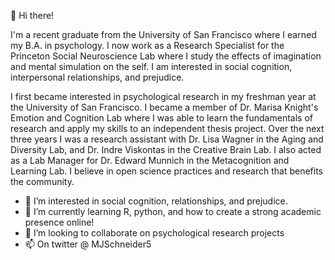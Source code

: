 👋 Hi there!

I'm a recent graduate from the University of San Francisco where I earned my B.A. in psychology. I now work as a Research Specialist for the Princeton Social Neuroscience Lab where I study the effects of imagination and mental simulation on the self. I am interested in social cognition, interpersonal relationships, and prejudice. 

I first became interested in psychological research in my freshman year at the University of San Francisco. I became a member of Dr. Marisa Knight's Emotion and Cognition Lab where I was able to learn the fundamentals of research and apply my skills to an independent thesis project. Over the next three years I was a research assistant with Dr. Lisa Wagner in the Aging and Diversity Lab, and Dr. Indre Viskontas in the Creative Brain Lab. I also acted as a Lab Manager for Dr. Edward Munnich in the Metacognition and Learning Lab. I believe in open science practices and research that benefits the community.

- 👀 I’m interested in social cognition, relationships, and prejudice.
- 🌱 I’m currently learning R, python, and how to create a strong academic presence online!
- 💞️ I’m looking to collaborate on psychological research projects
- 📫 On twitter @ MJSchneider5

<!---
mjschneider3/mjschneider3 is a ✨ special ✨ repository because its `README.md` (this file) appears on your GitHub profile.
You can click the Preview link to take a look at your changes.
--->
